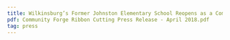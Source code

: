 ```yaml
---
title: Wilkinsburg’s Former Johnston Elementary School Reopens as a Community Center at Official Community Forge Ribbon Cutting
pdf: Community Forge Ribbon Cutting Press Release - April 2018.pdf
tag: press
---
```

